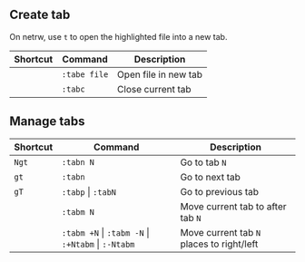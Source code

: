 ---
---

## Create tab

On netrw, use `t` to open the highlighted file into a new tab.

| Shortcut | Command | Description |
| --- | --- | --- |
| | `:tabe file` | Open file in new tab |
| | `:tabc` | Close current tab |

## Manage tabs

| Shortcut | Command | Description |
| --- | --- | --- |
| `Ngt` | `:tabn N` | Go to tab `N` |
| `gt` | `:tabn` | Go to next tab |
| `gT` | `:tabp` \| `:tabN` | Go to previous tab |
| | `:tabm N` | Move current tab to after tab `N` |
| | `:tabm +N` \| `:tabm -N` \| `:+Ntabm` \| `:-Ntabm` | Move current tab `N` places to right/left |
